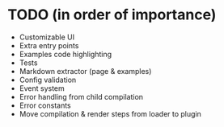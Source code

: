 # TODO (in order of importance)

* Customizable UI
* Extra entry points
* Examples code highlighting
* Tests
* Markdown extractor (page & examples)
* Config validation
* Event system
* Error handling from child compilation
* Error constants
* Move compilation & render steps from loader to plugin
